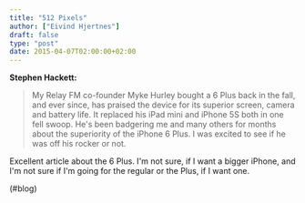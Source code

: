 ```yaml
---
title: "512 Pixels"
author: ["Eivind Hjertnes"]
draft: false
type: "post"
date: 2015-04-07T02:00:00+02:00
---
```


**Stephen Hackett:**

> My Relay FM co-founder Myke Hurley bought a 6 Plus back in the fall,
> and ever since, has praised the device for its superior screen, camera
> and battery life. It replaced his iPad mini and iPhone 5S both in one
> fell swoop. He's been badgering me and many others for months about
> the superiority of the iPhone 6 Plus. I was excited to see if he was
> off his rocker or not.

Excellent article about the 6 Plus. I'm not sure, if I want a bigger
iPhone, and I'm not sure if I'm going for the regular or the Plus, if I
want one.

(#blog)
